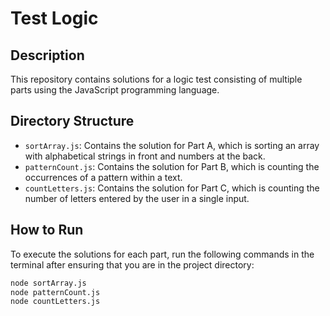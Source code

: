 # Test Logic

## Description
This repository contains solutions for a logic test consisting of multiple parts using the JavaScript programming language.

## Directory Structure
- `sortArray.js`: Contains the solution for Part A, which is sorting an array with alphabetical strings in front and numbers at the back.
- `patternCount.js`: Contains the solution for Part B, which is counting the occurrences of a pattern within a text.
- `countLetters.js`: Contains the solution for Part C, which is counting the number of letters entered by the user in a single input.

## How to Run

To execute the solutions for each part, run the following commands in the terminal after ensuring that you are in the project directory:

```bash
node sortArray.js
node patternCount.js
node countLetters.js
